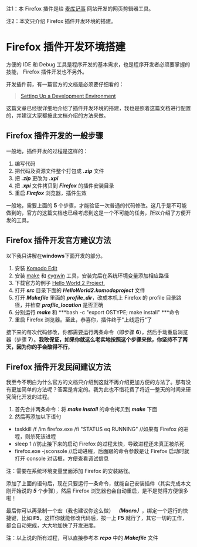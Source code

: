 注1：本 Firefox 插件是给 [麦库记事](https://developer.mozilla.org/en-US/docs/XUL_School/Setting_Up_a_Development_Environment) 网站开发的网页剪辑器工具。

注2：本文只介绍 Firefox 插件开发环境的搭建。

# Firefox 插件开发环境搭建 #

方便的 IDE 和 Debug 工具是程序开发的基本需求，也是程序开发者必须要掌握的技能， Firefox 插件开发也不另外。

开发插件前，有一篇官方的文档是必须要仔细看的：

> [Setting Up a Development Environment](https://developer.mozilla.org/en-US/docs/XUL_School/Setting_Up_a_Development_Environment)

这篇文章已经很详细地介绍了插件开发环境的搭建，我也是照着这篇文档进行配置的，并建议大家都按此文档介绍的方法来做。

## Firefox 插件开发的一般步骤 ##

一般地，插件开发的过程是这样的：

1. 编写代码
2. 把代码及资源文件整个打包成 ***.zip*** 文件
3. 把 ***.zip*** 更改为 ***.xpi***
4. 把 ***.xpi*** 文件拷贝到 ***Firefox*** 的插件安装目录
5. 重启 ***Firefox*** 浏览器，插件生效

一般地，需要上面的 **5** 个步骤，才能验证一次普通的代码修改。这几乎是不可能做到的，官方的这篇文档也已经考虑到这是一个不可能的任务，所以介绍了方便开发的工具。

## Firefox 插件开发官方建议方法 ##
以下我只讲解在**windows**下面开发的部分。

1. 安装 [Komodo Edit](http://www.activestate.com/komodo_edit/) 
2. 安装 [make](http://www.gnu.org/software/make/) 和 [cygwin](http://www.cygwin.com/) 工具，安装完后在系统环境变量添加相应路径
3. 下载官方的例子  [Hello World 2 Project.](https://developer.mozilla.org/@api/deki/files/5142/=HelloWorld2.zip)
4. 打开 ***src*** 目录下面的 ***HelloWorld2.komodoproject*** 文件
5. 打开 ***Makefile*** 里面的 ***profile_dir***，改成本机上 Firefox 的 profile 目录路径，并检查 ***profile_location*** 是否正确
6. 分别运行 ***make*** 和 ***bash -c "export OSTYPE; make install" ***命令
7. 重启 Firefox 浏览器。至此，恭喜你，插件终于"上线运行"了

接下来的每次代码修改，你都需要运行两条命令（即步骤 **6**），然后手动重启浏览器（步骤 **7**）。**我敢保证，如果你就这么老实地按照这个步骤来做，你坚持不了两天，因为你的手会酸得不行**。

## Firefox 插件开发民间建议方法 ##

我至今不明白为什么官方的文档只介绍到这就不再介绍更加方便的方法了。那有没有更加简单的方法呢？答案是肯定的。我为此也不惜花费了将近一整天的时间来研究简化开发的过程。

1. 首先合并两条命令：将 ***make install*** 的命令拷贝到 ***make*** 下面
2. 然后再添加以下语句
* taskkill /f /im firefox.exe /fi "STATUS eq RUNNING" //如果有 Firefox 的进程，则杀死该进程
* sleep 1 //防止接下来的启动 Firefox 的过程太快，导致进程还未真正被杀死
* firefox.exe -jsconsole //启动进程，后面跟的命令参数是让 Firefox 启动时就打开 console 对话框，方便查看调试信息

注：需要在系统环境变量里面添加 Firefox 的安装路径。

添加了上面的语句后，现在只要运行一条命令，就能自己安装插件（其实完成本文刚开始说的 ***5*** 个步骤），然后 Firefox 浏览器也会自动重启，是不是觉得方便很多啦！

最后你可以再录制一个宏（我也建议你这么做） ***（Macro）***，绑定一个运行的快捷键，比如 **F5**，这样你就能修改代码后，按一上 **F5** 就行了，其它一切的工作，都会自动完成，大大地加快了开发进度。

注：以上说的所有过程，可以直接参考本 ***repo*** 中的 ***Makefile*** 文件







